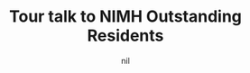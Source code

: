 ---
title: "Tour talk to NIMH Outstanding Residents"
project_id: 
date: nil
conference_id: ""
presenters:
   - peter_bandettini
summary: "<p>Tour talk to NIMH Outstanding Residents, NIH</p>"
file: /assets/presentations/T180.ppt
filename: T180.ppt
layout: presentation
---